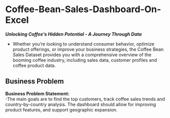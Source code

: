 

# Coffee-Bean-Sales-Dashboard-On-Excel
_**Unlocking Coffee's Hidden Potential - A Journey Through Data**_
- Whether you’re looking to understand consumer behavior, optimize product offerings, or improve your business strategies, the Coffee Bean Sales Dataset provides you with a comprehensive overview of the booming coffee industry, including sales data, customer profiles and coffee product data.

## Business Problem
**Business Problem Statement:** <br>
-The main goals are to find the top customers, track coffee sales trends and country-by-country analysis. The dashboard should allow for improving product features, and support geographic expansion.


